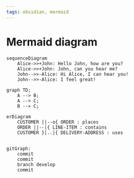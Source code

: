 ```yaml
---
tags: obsidian, mermaid
---
```

# Mermaid diagram  
```mermaid
sequenceDiagram
    Alice->>+John: Hello John, how are you?
    Alice->>+John: John, can you hear me?
    John-->>-Alice: Hi Alice, I can hear you!
    John-->>-Alice: I feel great!
```

```mermaid
graph TD;
	A --> B;
	A --> C;
	B --> C;
```


```mermaid
erDiagram  
    CUSTOMER ||--o{ ORDER : places  
    ORDER ||--|{ LINE-ITEM : contains  
    CUSTOMER }|..|{ DELIVERY-ADDRESS : uses
```


```mermaid

gitGraph:
	commit
	commit
	branch develop
	commit
	
```